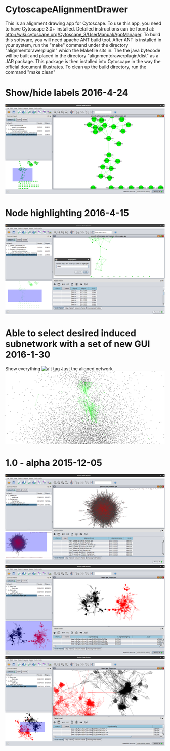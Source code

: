 # CytoscapeAlignmentDrawer
This is an alignment drawing app for Cytoscape. To use this app, you need to have Cytoscape 3.0+ installed. Detailed instructions can be found at: http://wiki.cytoscape.org/Cytoscape_3/UserManual/AppManager. To build this software, you will need apache ANT build tool. After ANT is installed in your system, run the "make" command under the directory "alignmentdrawerplugin" which the Makefile sits in. The the java bytecode will be built and placed in the directory "alignmentdrawerplugin/dist" as a JAR package. This package is then installed into Cytoscape in the way the official document illustrates. To clean up the build directory, run the command "make clean"

# Show/hide labels 2016-4-24
![alt tag](screenshots/show-labels.png)

# Node highlighting 2016-4-15
![alt tag](screenshots/node-highlighter.png)

# Able to select desired induced subnetwork with a set of new GUI 2016-1-30
Show everything
![alt tag](screenshots/200-overall.png)
Just the aligned network
![alt tag](screenshots/200-aligned-only.png)

# 1.0 - alpha 2015-12-05
![alt tag](screenshots/yeast-human-result.png)
![alt tag](screenshots/syth0-syth5-no-match.png)
![alt tag](screenshots/syth0-syth5-one-match.png)
